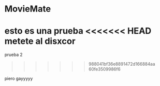 # MovieMate 
esto es una prueba
<<<<<<< HEAD
metete al disxcor
=======
prueba 2 
>>>>>>> 988041bf36e8891472d166884aa60fe3509986f6



piero gayyyyy